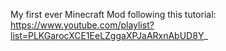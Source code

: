My first ever Minecraft Mod following this tutorial: https://www.youtube.com/playlist?list=PLKGarocXCE1EeLZggaXPJaARxnAbUD8Y_
